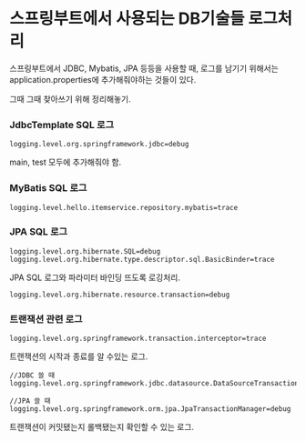# 스프링부트에서 사용되는 DB기술들 로그처리

스프링부트에서 JDBC, Mybatis, JPA 등등을 사용할 때, 로그를 남기기 위해서는 application.properties에 추가해줘야하는 것들이 있다. 

그때 그때 찾아쓰기 위해 정리해놓기.

### JdbcTemplate SQL 로그
~~~properties
logging.level.org.springframework.jdbc=debug
~~~
main, test 모두에 추가해줘야 함.

### MyBatis SQL 로그
~~~properties
logging.level.hello.itemservice.repository.mybatis=trace
~~~

### JPA SQL 로그
~~~properties
logging.level.org.hibernate.SQL=debug
logging.level.org.hibernate.type.descriptor.sql.BasicBinder=trace
~~~
JPA SQL 로그와 파라미터 바인딩 뜨도록 로깅처리.

~~~properties
logging.level.org.hibernate.resource.transaction=debug
~~~


### 트랜잭션 관련 로그
~~~properties
logging.level.org.springframework.transaction.interceptor=trace
~~~
트랜잭션의 시작과 종료를 알 수있는 로그. 

~~~properties
//JDBC 쓸 때
logging.level.org.springframework.jdbc.datasource.DataSourceTransactionManager=debug

//JPA 쓸 때
logging.level.org.springframework.orm.jpa.JpaTransactionManager=debug
~~~
트랜잭션이 커밋됐는지 롤백됐는지 확인할 수 있는 로그.


